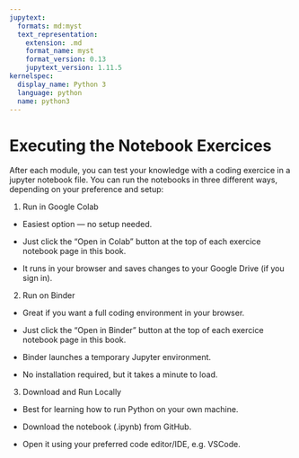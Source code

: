 ```yaml
---
jupytext:
  formats: md:myst
  text_representation:
    extension: .md
    format_name: myst
    format_version: 0.13
    jupytext_version: 1.11.5
kernelspec:
  display_name: Python 3
  language: python
  name: python3
---
```





# Executing the Notebook Exercices

After each module, you can test your knowledge with a coding exercice in a jupyter notebook file.
You can run the notebooks in three different ways, depending on your preference and setup:

1. Run in Google Colab
- Easiest option — no setup needed.

- Just click the “Open in Colab” button at the top of each exercice notebook page in this book.

- It runs in your browser and saves changes to your Google Drive (if you sign in).


2. Run on Binder

- Great if you want a full coding environment in your browser.

- Just click the “Open in Binder” button at the top of each exercice notebook page in this book.

- Binder launches a temporary Jupyter environment.

- No installation required, but it takes a minute to load.


3. Download and Run Locally

- Best for learning how to run Python on your own machine.

- Download the notebook (.ipynb) from GitHub.

- Open it using your preferred code editor/IDE, e.g. VSCode.



